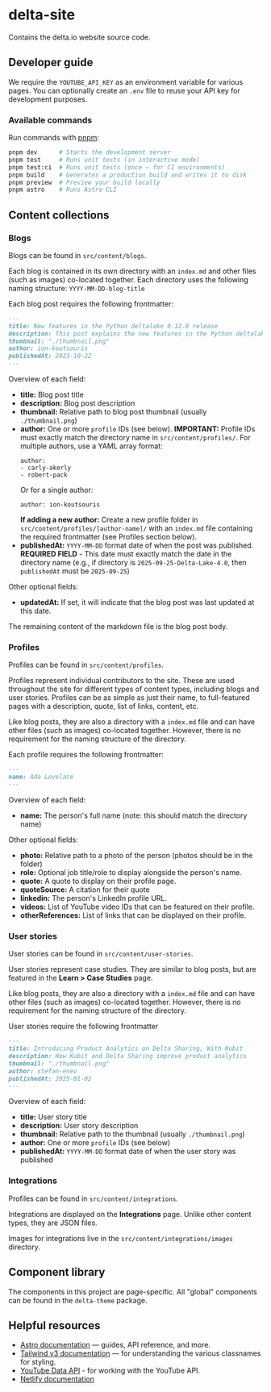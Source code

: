 # delta-site

Contains the delta.io website source code.

## Developer guide

We require the `YOUTUBE_API_KEY` as an environment variable for various pages. You can optionally create an `.env` file to reuse your API key for development purposes.

### Available commands

Run commands with [pnpm](https://pnpm.io/installation):

```sh
pnpm dev      # Starts the development server
pnpm test     # Runs unit tests (in interactive mode)
pnpm test:ci  # Runs unit tests (once — for CI environments)
pnpm build    # Generates a production build and writes it to disk
pnpm preview  # Preview your build locally
pnpm astro    # Runs Astro CLI
```

## Content collections

### Blogs

Blogs can be found in `src/content/blogs`.

Each blog is contained in its own directory with an `index.md` and other files (such as images) co-located together. Each directory uses the following naming structure: `YYYY-MM-DD-blog-title`

Each blog post requires the following frontmatter:

```md
---
title: New features in the Python deltalake 0.12.0 release
description: This post explains the new features in the Python deltalake 0.12.0 release
thumbnail: "./thumbnail.png"
author: ion-koutsouris
publishedAt: 2023-10-22
---
```

Overview of each field:

- **title:** Blog post title
- **description:** Blog post description
- **thumbnail:** Relative path to blog post thumbnail (usually `./thumbnail.png`)
- **author:** One or more `profile` IDs (see below). **IMPORTANT:** Profile IDs must exactly match the directory name in `src/content/profiles/`. For multiple authors, use a YAML array format:
  ```
  author:
  - carly-akerly
  - robert-pack
  ```
  Or for a single author:
  ```
  author: ion-koutsouris
  ```
  **If adding a new author:** Create a new profile folder in `src/content/profiles/[author-name]/` with an `index.md` file containing the required frontmatter (see Profiles section below).
- **publishedAt:** `YYYY-MM-DD` format date of when the post was published. **REQUIRED FIELD** - This date must exactly match the date in the directory name (e.g., if directory is `2025-09-25-Delta-Lake-4.0`, then `publishedAt` must be `2025-09-25`)

Other optional fields:

- **updatedAt:** If set, it will indicate that the blog post was last updated at this date.

The remaining content of the markdown file is the blog post body.

### Profiles

Profiles can be found in `src/content/profiles`.

Profiles represent individual contributors to the site. These are used throughout the site for different types of content types, including blogs and user stories. Profiles can be as simple as just their name, to full-featured pages with a description, quote, list of links, content, etc.

Like blog posts, they are also a directory with a `index.md` file and can have other files (such as images) co-located together. However, there is no requirement for the naming structure of the directory.

Each profile requires the following frontmatter:

```md
---
name: Ada Lovelace
---
```

Overview of each field:

- **name:** The person's full name (note: this should match the directory name)

Other optional fields:

- **photo:** Relative path to a photo of the person (photos should be in the folder)
- **role:** Optional job title/role to display alongside the person's name.
- **quote:** A quote to display on their profile page.
- **quoteSource:** A citation for their quote
- **linkedin:** The person's LinkedIn profile URL.
- **videos:** List of YouTube video IDs that can be featured on their profile.
- **otherReferences:** List of links that can be displayed on their profile.

### User stories

User stories can be found in `src/content/user-stories`.

User stories represent case studies. They are similar to blog posts, but are featured in the **Learn > Case Studies** page.

Like blog posts, they are also a directory with a `index.md` file and can have other files (such as images) co-located together. However, there is no requirement for the naming structure of the directory.

User stories require the following frontmatter

```md
---
title: Introducing Product Analytics on Delta Sharing, With Kubit
description: How Kubit and Delta Sharing improve product analytics
thumbnail: "./thumbnail.png"
author: stefan-enev
publishedAt: 2025-01-02
---
```

Overview of each field:

- **title:** User story title
- **description:** User story description
- **thumbnail:** Relative path to the thumbnail (usually `./thumbnail.png`)
- **author:** One or more `profile` IDs (see below)
- **publishedAt:** `YYYY-MM-DD` format date of when the user story was published

### Integrations

Profiles can be found in `src/content/integrations`.

Integrations are displayed on the **Integrations** page. Unlike other content types, they are JSON files.

Images for integrations live in the `src/content/integrations/images` directory.

## Component library

The components in this project are page-specific. All "global" components can be found in the `delta-theme` package.

## Helpful resources

- [Astro documentation](https://docs.astro.build/en/getting-started/) — guides, API reference, and more.
- [Tailwind v3 documentation](https://v3.tailwindcss.com/docs/) — for understanding the various classnames for styling.
- [YouTube Data API](https://developers.google.com/youtube/v3/docs) - for working with the YouTube API. 
- [Netlify documentation](https://docs.netlify.com/)
